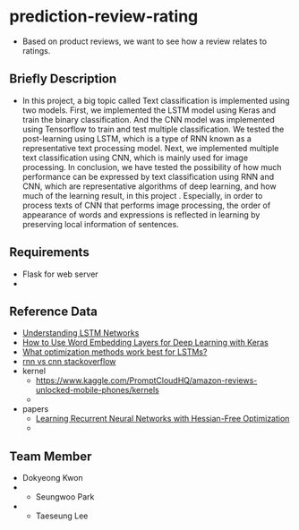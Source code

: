 # prediction-review-rating
- Based on product reviews, we want to see how a review relates to ratings.

## Briefly Description
- In this project, a big topic called Text classification is implemented using two models.
First, we implemented the LSTM model using Keras and train the binary classification. And the CNN model was implemented using Tensorflow to train and test multiple classification.
We tested the post-learning using LSTM, which is a type of RNN known as a representative text processing model.
Next, we implemented multiple text classification using CNN, which is mainly used for image processing. 
In conclusion, we have tested the possibility of how much performance can be expressed by text classification using RNN and CNN, which are representative algorithms of deep learning, and how much of the learning result, in this project .
Especially, in order to process texts of CNN that performs image processing, the order of appearance of words and expressions is reflected in learning by preserving local information of sentences.

## Requirements
* Flask for web server
*

## Reference Data
- [Understanding LSTM Networks](http://colah.github.io/posts/2015-08-Understanding-LSTMs/)
- [How to Use Word Embedding Layers for Deep Learning with Keras](https://machinelearningmastery.com/use-word-embedding-layers-deep-learning-keras/)
- [What optimization methods work best for LSTMs?](https://www.reddit.com/r/MachineLearning/comments/3i6fp9/what_optimization_methods_work_best_for_lstms/)
- [rnn vs cnn stackoverflow](https://datascience.stackexchange.com/questions/11619/rnn-vs-cnn-at-a-high-level)
- kernel
  - https://www.kaggle.com/PromptCloudHQ/amazon-reviews-unlocked-mobile-phones/kernels
  -
- papers
  - [Learning Recurrent Neural Networks with Hessian-Free Optimization](http://www.icml-2011.org/papers/532_icmlpaper.pdf)
  -

## Team Member
* Dokyeong Kwon
* * Seungwoo Park
* * Taeseung Lee
